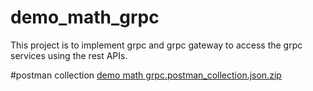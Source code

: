 # demo_math_grpc
This project is to implement grpc and grpc gateway to access the grpc services using the rest APIs.

#postman collection
[demo math grpc.postman_collection.json.zip](https://github.com/samsunil1999/demo_math_grpc/files/11225806/demo.math.grpc.postman_collection.json.zip)

